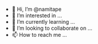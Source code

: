 - 👋 Hi, I’m @namitape
- 👀 I’m interested in ...
- 🌱 I’m currently learning ...
- 💞️ I’m looking to collaborate on ...
- 📫 How to reach me ...

<!---
namitape/namitape is a ✨ special ✨ repository because its `README.md` (this file) appears on your GitHub profile.
You can click the Preview link to take a look at your changes.
--->
